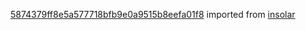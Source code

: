 [5874379ff8e5a577718bfb9e0a9515b8eefa01f8](https://github.com/insolar/insolar/commit/5874379ff8e5a577718bfb9e0a9515b8eefa01f8) imported from [insolar](https://github.com/insolar/insolar)
